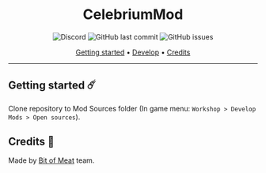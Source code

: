 <h1 align="center">CelebriumMod</h1>

<h4 align="center"></h4>

<p align="center">
  <img alt="Discord" src="https://img.shields.io/discord/821089498984349716?color=%235865F2&label=discord&style=for-the-badge">
  <img alt="GitHub last commit" src="https://img.shields.io/github/last-commit/Bit-of-Meat/CelebriumMod?style=for-the-badge">
  <img alt="GitHub issues" src="https://img.shields.io/github/issues/bit-of-meat/CelebriumMod?style=for-the-badge">
</p>
      
<p align="center">
  <a href="#getting-started-%EF%B8%8F">Getting started</a> •
  <a href="#develop-">Develop</a> •
  <a href="#credits-">Credits</a>
</p>

---

## Getting started ☄️
Clone repository to Mod Sources folder (In game menu: ``Workshop > Develop Mods > Open sources``).

## Credits 💖
Made by [Bit of Meat](https://github.com/Bit-of-Meat) team.
